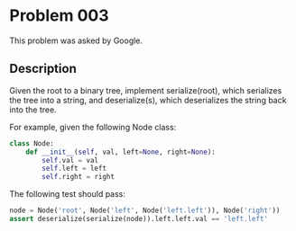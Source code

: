 # Problem 003
This problem was asked by Google.

## Description
Given the root to a binary tree, implement serialize(root), which serializes the tree into a string, and deserialize(s), which deserializes the string back into the tree.

For example, given the following Node class:
```python
class Node:
    def __init__(self, val, left=None, right=None):
        self.val = val
        self.left = left
        self.right = right
```

The following test should pass:
```python
node = Node('root', Node('left', Node('left.left')), Node('right'))
assert deserialize(serialize(node)).left.left.val == 'left.left'
```
